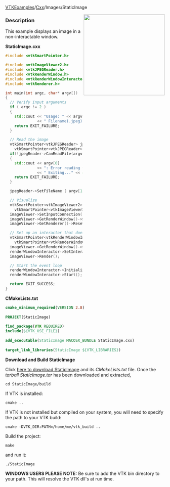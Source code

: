 [VTKExamples](/index/)/[Cxx](/Cxx)/Images/StaticImage

<img align="right" src="https://github.com/lorensen/VTKExamples/blob/gh-pages/Testing/Baseline/Images/TestStaticImage.png?raw=true" width="256" />

### Description
This example displays an image in a non-interactable window.

**StaticImage.cxx**
```c++
#include <vtkSmartPointer.h>

#include <vtkImageViewer2.h>
#include <vtkJPEGReader.h>
#include <vtkRenderWindow.h>
#include <vtkRenderWindowInteractor.h>
#include <vtkRenderer.h>

int main(int argc, char* argv[])
{
  // Verify input arguments
  if ( argc != 2 )
  {
    std::cout << "Usage: " << argv[0]
              << " Filename(.jpeg)" << std::endl;
    return EXIT_FAILURE;
  }

  // Read the image
  vtkSmartPointer<vtkJPEGReader> jpegReader =
    vtkSmartPointer<vtkJPEGReader>::New();
  if(!jpegReader->CanReadFile(argv[1]))
  {
    std::cout << argv[0]
              << ": Error reading file " << argv[1] << std::endl
              << " Exiting..." << std::endl;
    return EXIT_FAILURE;
  }

  jpegReader->SetFileName ( argv[1] );

  // Visualize
  vtkSmartPointer<vtkImageViewer2> imageViewer =
    vtkSmartPointer<vtkImageViewer2>::New();
  imageViewer->SetInputConnection( jpegReader->GetOutputPort() );
  imageViewer->GetRenderWindow()->SetSize( 500, 500 );
  imageViewer->GetRenderer()->ResetCamera();

  // Set up an interactor that does not respond to mouse events
  vtkSmartPointer<vtkRenderWindowInteractor> renderWindowInteractor =
    vtkSmartPointer<vtkRenderWindowInteractor>::New();
  imageViewer->GetRenderWindow()->SetInteractor( renderWindowInteractor );
  renderWindowInteractor->SetInteractorStyle( 0 );
  imageViewer->Render();

  // Start the event loop
  renderWindowInteractor->Initialize();
  renderWindowInteractor->Start();

  return EXIT_SUCCESS;
}
```
**CMakeLists.txt**
```cmake
cmake_minimum_required(VERSION 2.8)
 
PROJECT(StaticImage)
 
find_package(VTK REQUIRED)
include(${VTK_USE_FILE})
 
add_executable(StaticImage MACOSX_BUNDLE StaticImage.cxx)
 
target_link_libraries(StaticImage ${VTK_LIBRARIES})
```

**Download and Build StaticImage**

Click [here to download StaticImage](https://github.com/lorensen/VTKWikiExamplesTarballs/raw/master/StaticImage.tar) and its *CMakeLists.txt* file.
Once the *tarball StaticImage.tar* has been downloaded and extracted,
```
cd StaticImage/build 
```
If VTK is installed:
```
cmake ..
```
If VTK is not installed but compiled on your system, you will need to specify the path to your VTK build:
```
cmake -DVTK_DIR:PATH=/home/me/vtk_build ..
```
Build the project:
```
make
```
and run it:
```
./StaticImage
```
**WINDOWS USERS PLEASE NOTE:** Be sure to add the VTK bin directory to your path. This will resolve the VTK dll's at run time.

